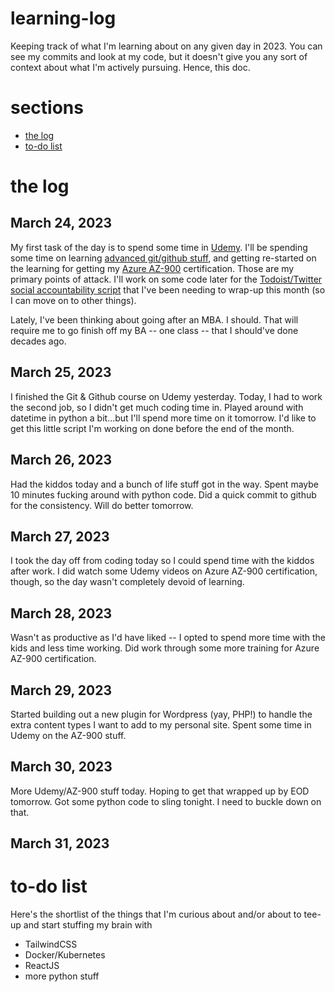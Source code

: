# learning-log
Keeping track of what I'm learning about on any given day in 2023.  You can see my commits and look at my code, but it doesn't give you any sort of context about what I'm actively pursuing.  Hence, this doc.

# sections
* [the log](https://github.com/dan-bailey/learning-log#learning-log)
* [to-do list](https://github.com/dan-bailey/learning-log#to-do-list)

# the log

## March 24, 2023
My first task of the day is to spend some time in [Udemy](https://www.udemy.com/).  I'll be spending some time on learning [advanced git/github stuff](https://www.udemy.com/course/git-github-practical-guide/), and getting re-started on the learning for getting my [Azure AZ-900](https://www.udemy.com/course/az900-azure/) certification.  Those are my primary points of attack.  I'll work on some code later for the [Todoist/Twitter social accountability script](https://github.com/dan-bailey/Todoist-Social-Accountability) that I've been needing to wrap-up this month (so I can move on to other things).

Lately, I've been thinking about going after an MBA.  I should.  That will require me to go finish off my BA -- one class -- that I should've done decades ago.

## March 25, 2023
I finished the Git & Github course on Udemy yesterday.  Today, I had to work the second job, so I didn't get much coding time in.  Played around with datetime in python a bit...but I'll spend more time on it tomorrow.  I'd like to get this little script I'm working on done before the end of the month.

## March 26, 2023
Had the kiddos today and a bunch of life stuff got in the way.  Spent maybe 10 minutes fucking around with python code.  Did a quick commit to github for the consistency.  Will do better tomorrow.

## March 27, 2023
I took the day off from coding today so I could spend time with the kiddos after work.  I did watch some Udemy videos on Azure AZ-900 certification, though, so the day wasn't completely devoid of learning.

## March 28, 2023
Wasn't as productive as I'd have liked -- I opted to spend more time with the kids and less time working.  Did work through some more training for Azure AZ-900 certification.

## March 29, 2023
Started building out a new plugin for Wordpress (yay, PHP!) to handle the extra content types I want to add to my personal site.  Spent some time in Udemy on the AZ-900 stuff.

## March 30, 2023
More Udemy/AZ-900 stuff today.  Hoping to get that wrapped up by EOD tomorrow.  Got some python code to sling tonight.  I need to buckle down on that.

## March 31, 2023

# to-do list
Here's the shortlist of the things that I'm curious about and/or about to tee-up and start stuffing my brain with
* TailwindCSS
* Docker/Kubernetes
* ReactJS
* more python stuff

